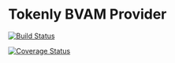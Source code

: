 # Tokenly BVAM Provider

[![Build Status](https://travis-ci.org/tokenly/bvam-provider.svg?branch=master)](https://travis-ci.org/tokenly/bvam-provider)

[![Coverage Status](https://coveralls.io/repos/github/tokenly/bvam-provider/badge.svg?branch=master)](https://coveralls.io/github/tokenly/bvam-provider?branch=master)
